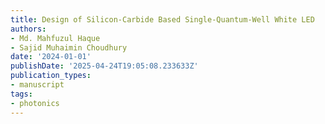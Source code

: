 ```yaml
---
title: Design of Silicon-Carbide Based Single-Quantum-Well White LED
authors:
- Md. Mahfuzul Haque
- Sajid Muhaimin Choudhury
date: '2024-01-01'
publishDate: '2025-04-24T19:05:08.233633Z'
publication_types:
- manuscript
tags:
- photonics
---
```

